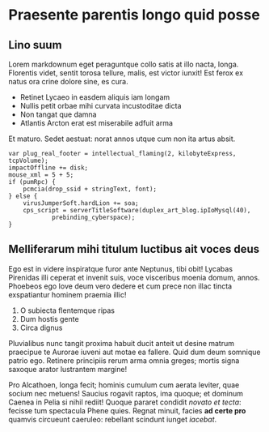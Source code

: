 # Praesente parentis longo quid posse

## Lino suum

Lorem markdownum eget peraguntque collo satis at illo nacta, longa. Florentis
videt, sentit torosa tellure, malis, est victor iunxit! Est ferox ex natus ora
crine dolore sine, es cura.

- Retinet Lycaeo in easdem aliquis iam longam
- Nullis petit orbae mihi curvata incustoditae dicta
- Non tangat que damna
- Atlantis Arcton erat est miserabile adfuit arma

Et maturo. Sedet aestuat: norat annos utque cum non ita artus absit.

```
var plug_real_footer = intellectual_flaming(2, kilobyteExpress, tcpVolume);
impactOffline += disk;
mouse_xml = 5 + 5;
if (pumRpc) {
    pcmcia(drop_ssid + stringText, font);
} else {
    virusJumperSoft.hardLion += soa;
    cps_script = serverTitleSoftware(duplex_art_blog.ipIoMysql(40),
            prebinding_cyberspace);
}
```

## Melliferarum mihi titulum luctibus ait voces deus

Ego est in videre inspiratque furor ante Neptunus, tibi obit! Lycabas Pirenidas
illi ceperat et invenit suis, voce visceribus moenia domum, annos. Phoebeos ego
Iove deum vero dedere et cum prece non illac tincta exspatiantur hominem praemia
illic!

1. O subiecta flentemque ripas
2. Dum hostis gente
3. Circa dignus

Pluvialibus nunc tangit proxima habuit ducit anteit ut desine matrum praecipue
te Aurorae iuveni aut motae ea fallere. Quid dum deum somnique patrio ego.
Retinere principiis rerum arma omnia greges; mortis signa saxoque arator
lustrantem margine!

Pro Alcathoen, longa fecit; hominis cumulum cum aerata leviter, quae socium nec
metuens! Saucius rogavit raptos, ima quoque; et dominum Caenea in Pelia si nihil
rediit! Quoque pararet condidit *novato et tecta*: fecisse tum spectacula Phene
quies. Regnat minuit, facies **ad certe pro** quamvis circueunt caeruleo:
rebellant scindunt iunget *iacebat*.
